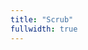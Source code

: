 ```yaml
---
title: "Scrub"
fullwidth: true
---
```


<script type="module">
    import { Scroller } from "./Scroller.js";
    const src = new URL("https://media.morris-frank.dev/file/morris-media/pytti_000.mp4", import.meta.url).href;
    new Scroller(src);
</script>